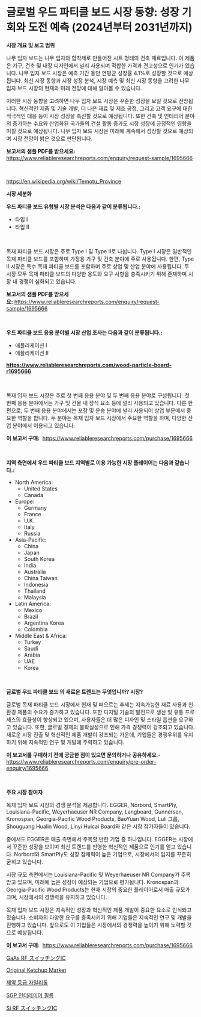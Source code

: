 <p><h1>글로벌 우드 파티클 보드 시장 동향: 성장 기회와 도전 예측 (2024년부터 2031년까지)</h1></p><p><strong>시장 개요 및 보고 범위</strong></p>
<p><p>나무 입자 보드는 나무 입자와 합착제로 만들어진 시트 형태의 건축 재료입니다. 이 제품은 가구, 건축 및 내장 디자인에서 널리 사용되며 적합한 가격과 견고성으로 인기가 있습니다. 나무 입자 보드 시장은 예측 기간 동안 연평균 성장률 4.1%로 성장할 것으로 예상됩니다. 최신 시장 동향과 시장 성장 분석, 시장 예측 및 최신 시장 동향을 고려한 나무 입자 보드 시장의 현재와 미래 전망에 대해 알아볼 수 있습니다. </p><p>이러한 시장 동향을 고려하면 나무 입자 보드 시장은 꾸준한 성장을 보일 것으로 전망됩니다. 혁신적인 제품 및 기술 개발, 더 나은 재료 및 제조 공정, 그리고 고객 요구에 대한 적극적인 대응 등이 시장 성장을 촉진할 것으로 예상됩니다. 또한 건축 및 인테리어 분야의 증가하는 수요와 산업화된 국가들의 건설 활동 증가도 시장 성장에 긍정적인 영향을 미칠 것으로 예상됩니다. 나무 입자 보드 시장은 미래에 계속해서 성장할 것으로 예상되며 시장 전망이 밝은 것으로 판단됩니다.</p></p>
<p><strong>보고서의 샘플 PDF를 받으세요:</strong> <a href="https://www.reliableresearchreports.com/enquiry/request-sample/1695666">https://www.reliableresearchreports.com/enquiry/request-sample/1695666</a></p>
<p>&nbsp;</p>
<p><a href="https://en.wikipedia.org/wiki/Temotu_Province">https://en.wikipedia.org/wiki/Temotu_Province</a></p>
<p><strong>시장 세분화</strong></p>
<p><strong>우드 파티클 보드 유형별 시장 분석은 다음과 같이 분류됩니다.:</strong></p>
<p><ul><li>타입 I</li><li>타입 II</li></ul></p>
<p>&nbsp;</p>
<p><p>목재 파티클 보드 시장은 주로 Type I 및 Type II로 나뉩니다. Type I 시장은 일반적인 목재 파티클 보드를 포함하며 가정용 가구 및 건축 분야에 주로 사용됩니다. 한편, Type II 시장은 특수 목재 파티클 보드를 포함하며 주로 상업 및 산업 분야에 사용됩니다. 두 시장 모두 목재 파티클 보드의 다양한 용도와 요구 사항을 충족시키기 위해 존재하며 시장 내 경쟁이 심화되고 있습니다.</p></p>
<p><strong>보고서의 샘플 PDF를 받으세요:</strong>&nbsp;<a href="https://www.reliableresearchreports.com/enquiry/request-sample/1695666">https://www.reliableresearchreports.com/enquiry/request-sample/1695666</a></p>
<p>&nbsp;</p>
<p><strong> 우드 파티클 보드 응용 분야별 시장 산업 조사는 다음과 같이 분류됩니다.:</strong></p>
<p><ul><li>애플리케이션 I</li><li>애플리케이션 II</li></ul></p>
<p><strong><a href="https://www.reliableresearchreports.com/wood-particle-board-r1695666">https://www.reliableresearchreports.com/wood-particle-board-r1695666</a></strong></p>
<p>&nbsp;</p>
<p><p>목재 입자 보드 시장은 주로 첫 번째 응용 분야 및 두 번째 응용 분야로 구성됩니다. 첫 번째 응용 분야에서는 가구 및 건물 내 장식 요소 등에 널리 사용되고 있습니다. 다른 한편으로, 두 번째 응용 분야에서는 포장 및 운송 분야에 널리 사용되어 상업 부문에서 중요한 역할을 합니다. 두 분야는 목재 입자 보드 시장에서 주요한 역할을 하며, 다양한 산업 분야에서 이용되고 있습니다.</p></p>
<p><strong>이 보고서 구매:</strong>&nbsp; <a href="https://www.reliableresearchreports.com/purchase/1695666">https://www.reliableresearchreports.com/purchase/1695666</a></p>
<p>&nbsp;</p>
<p><strong>지역 측면에서 우드 파티클 보드 지역별로 이용 가능한 시장 플레이어는 다음과 같습니다.:</strong></p>
<p><ul>
    <li>
        North America:
        <ul>
            <li>United States</li>
            <li>Canada</li>
        </ul>
    </li>
    <li>
        Europe:
        <ul>
            <li>Germany</li>
            <li>France</li>
            <li>U.K.</li>
            <li>Italy</li>
            <li>Russia</li>
        </ul>
    </li>
    <li>
        Asia-Pacific:
        <ul>
            <li>China</li>
            <li>Japan</li>
            <li>South Korea</li>
            <li>India</li>
            <li>Australia</li>
            <li>China Taiwan</li>
            <li>Indonesia</li>
            <li>Thailand</li>
            <li>Malaysia</li>
        </ul>
    </li>
    <li>
        Latin America:
        <ul>
            <li>Mexico</li>
            <li>Brazil</li>
            <li>Argentina Korea</li>
            <li>Colombia</li>
        </ul>
    </li>
    <li>
        Middle East & Africa:
        <ul>
            <li>Turkey</li>
            <li>Saudi</li>
            <li>Arabia</li>
            <li>UAE</li>
            <li>Korea</li>
        </ul>
    </li>
    </ul></p>
<p>&nbsp;</p>
<p><strong>글로벌 우드 파티클 보드 의 새로운 트렌드는 무엇입니까? 시장?</strong></p>
<p><p>글로벌 목재 파티클 보드 시장에서 현재 및 떠오르는 추세는 지속가능한 재료 사용과 친환경 제품의 수요가 증가하고 있습니다. 또한 디지털 기술의 발전으로 생산 및 유통 프로세스의 효율성이 향상되고 있으며, 사용자들은 더 많은 디자인 및 스타일 옵션을 요구하고 있습니다. 또한, 글로벌 경제의 불확실성으로 인해 가격 경쟁력이 강조되고 있습니다. 새로운 시장 진출 및 혁신적인 제품 개발이 강조되는 가운데, 기업들은 경쟁우위를 유지하기 위해 지속적인 연구 및 개발에 주력하고 있습니다.</p></p>
<p><strong>이 보고서를 구매하기 전에 궁금한 점이 있으면 문의하거나 공유하세요.</strong>- <a href="https://www.reliableresearchreports.com/enquiry/pre-order-enquiry/1695666">https://www.reliableresearchreports.com/enquiry/pre-order-enquiry/1695666</a></p>
<p>&nbsp;</p>
<p><strong>주요 시장 참여자</strong></p>
<p><p>목재 입자 보드 시장의 경쟁 분석을 제공합니다. EGGER, Norbord, SmartPly, Louisiana-Pacific, Weyerhaeuser NR Company, Langboard, Gunnersen, Kronospan, Georgia-Pacific Wood Products, BaoYuan Wood, Luli 그룹, Shouguang Hualin Wood, Linyi Huicai Board와 같은 시장 참가자들이 있습니다.</p><p>중에서도 EGGER은 매출 측면에서 주목할 만한 기업 중 하나입니다. EGGER는 시장에서 꾸준한 성장을 보이며 최신 트렌드를 반영한 혁신적인 제품으로 인기를 얻고 있습니다. Norbord와 SmartPly도 성장 잠재력이 높은 기업으로, 시장에서의 입지를 꾸준히 굳히고 있습니다.</p><p>시장 규모 측면에서는 Louisiana-Pacific 및 Weyerhaeuser NR Company가 주목받고 있으며, 미래에 높은 성장이 예상되는 기업으로 평가됩니다. Kronospan과 Georgia-Pacific Wood Products는 현재 시장의 중요한 플레이어로서 매출 규모가 크며, 시장에서의 경쟁력을 유지하고 있습니다.</p><p>목재 입자 보드 시장은 지속적인 성장과 혁신적인 제품 개발이 중요한 요소로 인식되고 있습니다. 소비자의 다양한 요구를 충족시키기 위해 기업들은 지속적인 연구 및 개발을 진행하고 있습니다. 앞으로도 이 기업들은 시장에서의 경쟁력을 높이기 위해 노력할 것으로 예상됩니다.</p></p>
<p><strong>이 보고서 구매:</strong>&nbsp;&nbsp;<a href="https://www.reliableresearchreports.com/purchase/1695666">https://www.reliableresearchreports.com/purchase/1695666</a></p>
<p><p><a href="https://github.com/CloydAbbott2023/Market-Research-Report-List-2/blob/main/2154433153182.md">GaAs RF スイッチングIC</a></p><p><a href="https://github.com/Sinjinluong3e0awx2m195k76/Market-Research-Report-List-3/blob/main/original-ketchup-market.md">Original Ketchup Market</a></p><p><a href="https://github.com/hzumrdvas204296/Market-Research-Report-List-2/blob/main/7792299163625.md">제약 등급 자일리톨</a></p><p><a href="https://github.com/PhilToryphy7876567/Market-Research-Report-List-2/blob/main/2045058163626.md">SGP 인터레이어 필름</a></p><p><a href="https://github.com/Fatimaklein1/Market-Research-Report-List-1/blob/main/8741272153183.md">Si RF スイッチングIC</a></p></p>